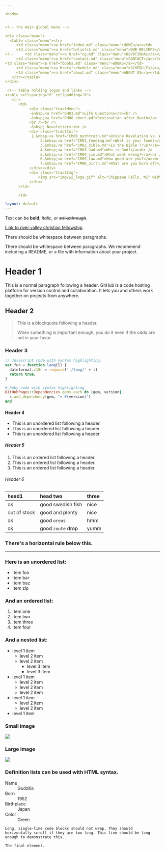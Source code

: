 ```yaml
---

<body>


<!-- the main global menu -->

<div class="menu">
  <table class="menu"><tr>
     <td class="menu"><a href="index.md" class="menu">HOME</a></td>
     <td class="menu"><a href="beliefs1.md" class="menu">OUR BELIEFS</a></td>
<!--     <td class="menu"><a href="cg.md" class="menu">DEVOTIONAL</a></td>  -->
     <td class="menu"><a href="contact.md" class="menu">CONTACT</a></td>
<td class="menu"><a href="books.md" class="menu">BOOKS</a></td>
     <td class="menu"><a href="schedule.md" class="menu">SCHEDULE</a></td>
     <td class="menu"><a href="about.md" class="menu">ABOUT US</a></td>
   </tr></table>
</div>

 <!-- table holding logos and links -->
<table cellspacing="0" cellpadding="0">
   <tr>
      <td>
           <div class="tractMenu">
           -&nbsp;<a href="DH01.md">Life Questions</a><br />
           -&nbsp;<a href="DH06_short.md">Destination after Death</a>
           <br /><br />
           -&nbsp; Newsletters:<br />
           <div class="tractCol">
		    1.&nbsp;<a href="CM00_mythtruth.md">Divine Revelation vs. World Religion<a/><br />
                2.&nbsp;<a href="CM01_feeding.md">What is your food?</a><br />
                3.&nbsp;<a href="CM02_bible.md">Is the Bible True?</a><br />
                4.&nbsp;<a href="CM03_God.md">Who is God?</a><br />
                5.&nbsp;<a href="CM04_sin.md">What went wrong?</a><br />
                6.&nbsp;<a href="CM05_law.md">How good are you?</a><br />
                7.&nbsp;<a href="CM06_birth.md">What are you born of?</a><br />
           </div></div>
           <div class="tractImg">
               <img src="img/wi_logo.gif" alt="Chippewa Falls, WI" width="101" height="108" align="left">
           </div>
      </td>

      <td>

layout: default
---
```


Text can be **bold**, _italic_, or ~~strikethrough~~.

[Link to river valley christian fellowship](http://rivervalleyfellowship.org).

There should be whitespace between paragraphs.

There should be whitespace between paragraphs. We recommend including a README, or a file with information about your project.

# [](#header-1)Header 1

This is a normal paragraph following a header. GitHub is a code hosting platform for version control and collaboration. It lets you and others work together on projects from anywhere.

## [](#header-2)Header 2

> This is a blockquote following a header.
>
> When something is important enough, you do it even if the odds are not in your favor.

### [](#header-3)Header 3

```js
// Javascript code with syntax highlighting.
var fun = function lang(l) {
  dateformat.i18n = require('./lang/' + l)
  return true;
}
```

```ruby
# Ruby code with syntax highlighting
GitHubPages::Dependencies.gems.each do |gem, version|
  s.add_dependency(gem, "= #{version}")
end
```

#### [](#header-4)Header 4

*   This is an unordered list following a header.
*   This is an unordered list following a header.
*   This is an unordered list following a header.

##### [](#header-5)Header 5

1.  This is an ordered list following a header.
2.  This is an ordered list following a header.
3.  This is an ordered list following a header.

###### [](#header-6)Header 6

| head1        | head two          | three |
|:-------------|:------------------|:------|
| ok           | good swedish fish | nice  |
| out of stock | good and plenty   | nice  |
| ok           | good `oreos`      | hmm   |
| ok           | good `zoute` drop | yumm  |

### There's a horizontal rule below this.

* * *

### Here is an unordered list:

*   Item foo
*   Item bar
*   Item baz
*   Item zip

### And an ordered list:

1.  Item one
1.  Item two
1.  Item three
1.  Item four

### And a nested list:

- level 1 item
  - level 2 item
  - level 2 item
    - level 3 item
    - level 3 item
- level 1 item
  - level 2 item
  - level 2 item
  - level 2 item
- level 1 item
  - level 2 item
  - level 2 item
- level 1 item

### Small image

![](https://assets-cdn.github.com/images/icons/emoji/octocat.png)

### Large image

![](https://guides.github.com/activities/hello-world/branching.png)


### Definition lists can be used with HTML syntax.

<dl>
<dt>Name</dt>
<dd>Godzilla</dd>
<dt>Born</dt>
<dd>1952</dd>
<dt>Birthplace</dt>
<dd>Japan</dd>
<dt>Color</dt>
<dd>Green</dd>
</dl>

```
Long, single-line code blocks should not wrap. They should horizontally scroll if they are too long. This line should be long enough to demonstrate this.
```

```
The final element.
```
